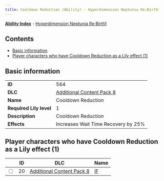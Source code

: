 ```yaml
---
title: Cooldown Reduction (Ability) - Hyperdimension Neptunia Re;Birth1
---
```


[**Ability Index**](/neptunia/rb1/ability/index.html) - [Hyperdimension Neptunia Re;Birth1](/neptunia/rb1)

## Contents

- [Basic information](#basic-information)
- [Player characters who have Cooldown Reduction as a Lily effect (1)](#player-characters-who-have-cooldown-reduction-as-a-lily-effect-1)

## Basic information

|   |   |
| -- | -- |
| **ID** | 564 |
| **DLC** | [Additional Content Pack 8](/neptunia/rb1/dlc/17-pack8.html) |
| **Name** | Cooldown Reduction |
| **Required Lily level** | 1 |
| **Description** | Cooldown Reduction |
| **Effects** | Increases Wait Time Recovery by 25% |


## Player characters who have Cooldown Reduction as a Lily effect (1)

|    | ID | DLC | Name |
| -- | -- | --- | ---- |
| <input type="checkbox" id="rb1-player-17-20" class="trackbox" /> | 20 | [Additional Content Pack 8](/neptunia/rb1/dlc/17-pack8.html) | [IF](/neptunia/rb1/player/17-20-if.html) |
